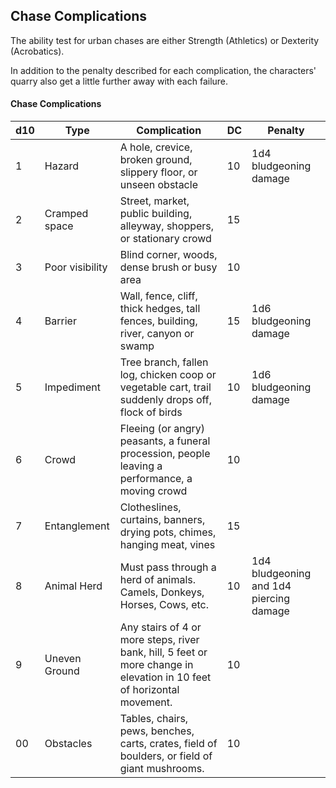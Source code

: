 ## Chase Complications
The ability test for urban chases are either Strength (Athletics) or Dexterity (Acrobatics).

In addition to the penalty described for each complication, the characters' quarry also get a little further away with each failure.

#### Chase Complications
| d10 | Type            | Complication                                                                                                           | DC | Penalty                                 |
|-----|-----------------|------------------------------------------------------------------------------------------------------------------------|----|-----------------------------------------|
| 1   | Hazard          | A hole, crevice, broken ground, slippery floor, or unseen obstacle                                                     | 10 | 1d4 bludgeoning damage                  |
| 2   | Cramped space   | Street, market, public building, alleyway, shoppers, or stationary crowd                                               | 15 |                                         |
| 3   | Poor visibility | Blind corner, woods, dense brush or busy area                                                                          | 10 |                                         |
| 4   | Barrier         | Wall, fence, cliff, thick hedges, tall fences, building, river, canyon or swamp                                        | 15 | 1d6 bludgeoning damage                  |
| 5   | Impediment      | Tree branch, fallen log, chicken coop or vegetable cart, trail suddenly drops off, flock of birds                      | 10 | 1d6 bludgeoning damage                  |
| 6   | Crowd           | Fleeing (or angry) peasants, a funeral procession, people leaving a performance, a moving crowd                        | 10 |                                         |
| 7   | Entanglement    | Clotheslines, curtains, banners, drying pots, chimes, hanging meat, vines                                              | 15 |                                         |
| 8   | Animal Herd     | Must pass through a herd of animals. Camels, Donkeys, Horses, Cows, etc.                                               | 10 | 1d4 bludgeoning and 1d4 piercing damage |
| 9   | Uneven Ground   | Any stairs of 4 or more steps, river bank, hill, 5 feet or more change in elevation in 10 feet of horizontal movement. | 10 |                                         |
| 00  | Obstacles       | Tables, chairs, pews, benches, carts, crates, field of boulders, or field of giant mushrooms.                          | 10 |                                         |